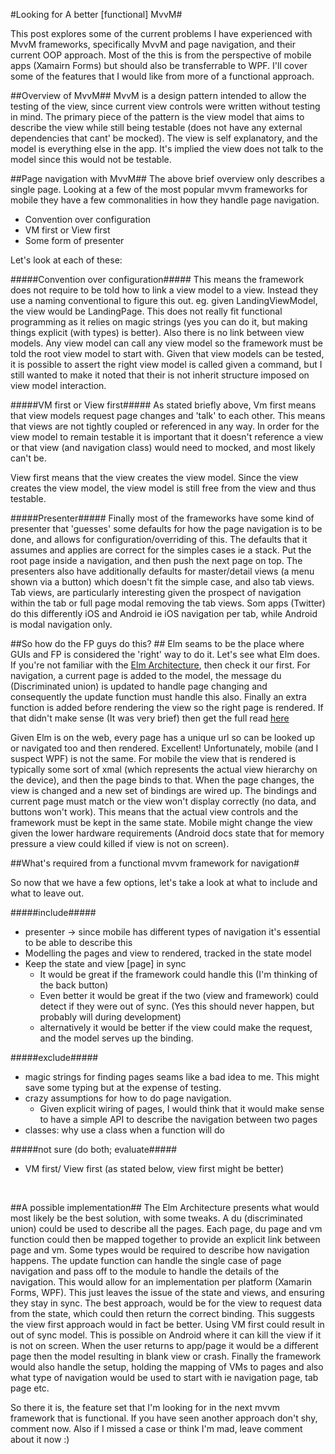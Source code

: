 #Looking for A better [functional] MvvM#

This post explores some of the current problems I have experienced with MvvM frameworks, specifically MvvM and page navigation, and their current OOP approach. Most of the this is from the perspective of mobile apps (Xamairn Forms) but should also be transferrable to WPF. I'll cover some of the features that I would like from more of a functional approach.

##Overview of MvvM##
MvvM is a design pattern intended to allow the testing of the view, since current view controls were written without testing in mind. The primary piece of the pattern is the view model that aims to describe the view while still being testable (does not have any external dependencies that cant' be mocked). The view is self explanatory, and the model is everything else in the app. It's implied the view does not talk to the model since this would not be testable. 

##Page navigation with MvvM##
The above brief overview only describes a single page. Looking at a few of the most popular mvvm frameworks for mobile they have a few commonalities in how they handle page navigation. 
- Convention over configuration
- VM first or View first
- Some form of presenter

Let's look at each of these:

#####Convention over configuration#####
This means the framework does not require to be told how to link a view model to a view. Instead they use a naming conventional to figure this out. eg. given LandingViewModel, the view would be LandingPage. This does not really fit functional programming as it relies on magic strings (yes you can do it, but making things explicit (with types) is better). Also there is no link between view models. Any view model can call any view model so the framework must be told the root view model to start with. Given that view models can be tested, it is possible to assert the right view model is called given a command, but I still wanted to make it noted that their is not inherit structure imposed on view model interaction. 

#####VM first or View first#####
As stated briefly above, Vm first means that view models request page changes and 'talk' to each other. This means that views are not tightly coupled or referenced in any way. In order for the view model to remain testable it is important that it doesn't reference a view or that view (and navigation class) would need to mocked, and most likely can't be. 

View first means that the view creates the view model. Since the view creates the view model, the view model is still free from the view and thus testable. 

#####Presenter#####
Finally most of the frameworks have some kind of presenter that 'guesses' some defaults for how the page navigation is to be done, and allows for configuration/overriding of this. The defaults that it assumes and applies are correct for the simples cases ie a stack. Put the root page inside a navigation, and then push the next page on top. The presenters also have additionally defaults for master/detail views (a menu shown via a button) which doesn't fit the simple case, and also tab views. Tab views, are particularly interesting given the prospect of navigation within the tab or full page modal removing the tab views. Som apps (Twitter) do this differently iOS and Android ie iOS navigation per tab, while Android is modal navigation only. 

##So how do the FP guys do this? ##
Elm seams to be the place where GUIs and FP is considered the 'right' way to do it. Let's see what Elm does. If you're not familiar with the [Elm Architecture](https://guide.elm-lang.org/architecture/), then check it our first. For navigation, a current page is added to the model, the message du (Discriminated union) is updated to handle page changing and consequently the update function must handle this also. Finally an extra function is added before rendering the view so the right page is rendered. If that didn't make sense (It was very brief) then get the full read [here](https://www.elm-tutorial.org/en/07-routing/cover.html) 

Given Elm is on the web, every page has a unique url so can be looked up or navigated too and then rendered. Excellent! Unfortunately, mobile (and I suspect WPF) is not the same. For mobile the view that is rendered is typically some sort of xmal (which represents the actual view hierarchy on the device), and then the page binds to that. When the page changes, the view is changed and a new set of bindings are wired up. The bindings and current page must match or the view won't display correctly (no data, and buttons won't work). This means that the actual view controls and the framework must be kept in the same state. Mobile might change the view given the lower hardware requirements (Android docs state that for memory pressure a view could killed if view is not on screen).

##What's required from a functional mvvm framework for navigation#

So now that we have a few options, let's take a look at what to include and what to leave out. 

#####include#####
- presenter -> since mobile has different types of navigation it's essential to be able to describe this 
- Modelling the pages and view to rendered, tracked in the state model
- Keep the state and view [page] in sync
    - It would be great if the framework could handle this (I'm thinking of the back button)
    - Even better it would be great if the two (view and framework) could detect if they were out of sync. (Yes this should never happen, but probably will during development)
    - alternatively it would be better if the view could make the request, and the model serves up the binding. 

#####exclude#####
- magic strings for finding pages seams like a bad idea to me. This might save some typing but at the expense of testing. 
- crazy assumptions for how to do page navigation. 
    - Given explicit wiring of pages, I would think that it would make sense to have a simple API to describe the navigation between two pages
- classes: why use a class when a function will do

#####not sure (do both; evaluate#####
- VM first/ View first (as stated below, view first might be better)
<br>

##A possible implementation##
The Elm Architecture presents what would most likely be the best solution, with some tweaks. A du (discriminated union) could be used to describe all the pages. Each page, du page and vm function could then be mapped together to provide an explicit link between page and vm. Some types would be required to describe how navigation happens. The update function can handle the single case of page navigation and pass off to the module to handle the details of the navigation. This would allow for an implementation per platform (Xamarin Forms, WPF). This just leaves the issue of the state and views, and ensuring they stay in sync. The best approach, would be for the view to request data from the state, which could then return the correct binding. This suggests the view first approach would in fact be better. Using VM first could result in out of sync model. This is possible on Android where it can kill the view if it is not on screen. When the user returns to app/page it would be a different page then the model resulting in blank view or crash. Finally the framework would also handle the setup, holding the mapping of VMs to pages and also what type of navigation would be used to start with ie navigation page, tab page etc. 

So there it is, the feature set that I'm looking for in the next mvvm framework that is functional. If you have seen another approach don't shy, comment now. Also if I missed a case or think I'm mad, leave comment about it now :)
